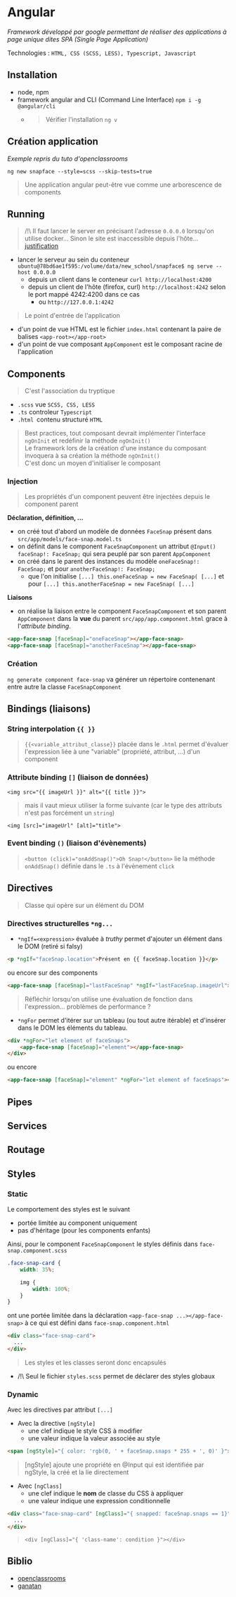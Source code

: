 # Angular

_Framework développé par google permettant de réaliser des applications à page unique dites SPA (Single Page Application)_

Technologies : `HTML, CSS (SCSS, LESS), Typescript, Javascript`

## Installation

- node, npm
- framework angular and CLI (Command Line Interface) `npm i -g @angular/cli`
  - > Vérifier l'installation `ng v`

## Création application

_Exemple repris du tuto d'openclassrooms_

`ng new snapface --style=scss --skip-tests=true`

> Une application angular peut-être vue comme une arborescence de components

## Running

> /!\ Il faut lancer le server en précisant l'adresse `0.0.0.0` lorsqu'on utilise docker...
> Sinon le site est inaccessible depuis l'hôte... [justification](https://dev.to/vanwildemeerschbrent/docker-angular-setup-issue-exposed-port-not-accessible-98m)

- lancer le serveur au sein du conteneur `ubuntu@78bd6ae1f595:/volume/data/new_school/snapface$ ng serve --host 0.0.0.0`
  - depuis un client dans le conteneur `curl http://localhost:4200`
  - depuis un client de l'hôte (firefox, curl) `http://localhost:4242` selon le port mappé 4242:4200 dans ce cas
    - ou `http://127.0.0.1:4242`

> Le point d'entrée de l'application
- d'un point de vue HTML est le fichier `index.html` contenant la paire de balises `<app-root></app-root>`
- d'un point de vue composant `AppComponent` est le composant racine de l'application

## Components
> C'est l'association du tryptique
- `.scss` vue `SCSS, CSS, LESS`
- `.ts` controleur `Typescript`
- `.html `contenu structuré `HTML`

> Best practices, tout composant devrait implémenter l'interface `ngOnInit` et redéfinir la méthode `ngOnInit()` \
> Le framework lors de la création d'une instance du composant invoquera à sa création la méthode `ngOnInit()` \
> C'est donc un moyen d'initialiser le composant

### Injection

> Les propriétés d'un component peuvent être injectées depuis le component parent

**Déclaration, définition, ...**
- on créé tout d'abord un modèle de données `FaceSnap` présent dans `src/app/models/face-snap.model.ts`
- on définit dans le component `FaceSnapComponent` un attribut `@Input() faceSnap!: FaceSnap;` qui sera peuplé par son parent `AppComponent`
- on créé dans le parent des instances du modèle `oneFaceSnap!: FaceSnap;` et pour `anotherFaceSnap!: FaceSnap;`
  - que l'on initialise `[...] this.oneFaceSnap = new FaceSnap( [...]` et pour `[...] this.anotherFaceSnap = new FaceSnap( [...]`

**Liaisons**
- on réalise la liaison entre le component `FaceSnapComponent` et son parent `AppComponent` dans la **vue** du parent `src/app/app.component.html` grace à l'*attribute binding*.
```html
<app-face-snap [faceSnap]="oneFaceSnap"></app-face-snap>
<app-face-snap [faceSnap]="anotherFaceSnap"></app-face-snap>
```

### Création

`ng generate component face-snap` va générer un répertoire contenenant entre autre la classe `FaceSnapComponent`

## Bindings (liaisons)
### String interpolation `{{ }}`
> `{{<variable_attribut_classe}}` placée dans le `.html` permet d'évaluer l'expression liée à une "variable" (propriété, attribut, ...) d'un component

### Attribute binding `[]` (liaison de données)

`<img src="{{ imageUrl }}" alt="{{ title }}">`

> mais il vaut mieux utiliser la forme suivante (car le type des attributs n'est pas forcément un `string`)

`<img [src]="imageUrl" [alt]="title">`

### Event binding `()` (liaison d'évènements)

> `<button (click)="onAddSnap()">Oh Snap!</button>` lie la méthode `onAddSnap()` définie dans le `.ts` à l'évènement `click`

## Directives

> Classe qui opère sur un élément du DOM

### Directives structurelles `*ng...`

- `*ngIf=<expression>` évaluée à *truthy* permet d'ajouter un élément dans le DOM (retiré si falsy)

```html
<p *ngIf="faceSnap.location">Présent en {{ faceSnap.location }}</p>
```

ou encore sur des components

```html
<app-face-snap [faceSnap]="lastFaceSnap" *ngIf="lastFaceSnap.imageUrl"></app-face-snap>
```

> Réfléchir lorsqu'on utilise une évaluation de fonction dans l'expression... problèmes de performance ?

- `*ngFor` permet d'itérer sur un tableau (ou tout autre itérable) et d'insérer dans le DOM les éléments du tableau.

```html
<div *ngFor="let element of faceSnaps">
    <app-face-snap [faceSnap]="element"></app-face-snap>
</div>
```

ou encore

```html
<app-face-snap [faceSnap]="element" *ngFor="let element of faceSnaps"></app-face-snap>
```
## Pipes
## Services
## Routage
## Styles

### Static

Le comportement des styles est le suivant

- portée limitée au component uniquement
- pas d'héritage (pour les components enfants)

Ainsi, pour le component `FaceSnapComponent` le styles définis dans `face-snap.component.scss`

```css
.face-snap-card {
    width: 35%;

    img {
        width: 100%;
    }
}
```

ont une portée limitée dans la déclaration `<app-face-snap ...></app-face-snap>` à ce qui est défini dans `face-snap.component.html`

```html
<div class="face-snap-card">
  ...
</div>
```

> Les styles et les classes seront donc encapsulés

- /!\ Seul le fichier `styles.scss` permet de déclarer des styles globaux

### Dynamic

Avec les directives par attribut `[...]`

- Avec la directive `[ngStyle]`
  - une clef indique le style CSS à modifier
  - une valeur indique la valeur associée au style

```html
<span [ngStyle]="{ color: 'rgb(0, ' + faceSnap.snaps * 255 + ', 0)' }">{{ faceSnap.snaps }}</span>
```

> [ngStyle] ajoute une propriété en @Input qui est identifiée par ngStyle, la créé et la lie directement 

- Avec `[ngClass]`
  - une clef indique le **nom** de classe du CSS à appliquer
  - une valeur indique une expression conditionnelle

```html
<div class="face-snap-card" [ngClass]="{ snapped: faceSnap.snaps == 1}">
  ...
</div>
```

> `<div [ngClass]="{ 'class-name': condition }"></div>`

## Biblio

- [openclassrooms](https://openclassrooms.com/fr/courses/7471261-debutez-avec-angular)
- [ganatan](https://www.ganatan.com/tutorials/demarrer-avec-angular)